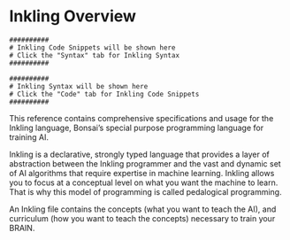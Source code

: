 # Inkling Overview

```inkling--code
##########
# Inkling Code Snippets will be shown here
# Click the "Syntax" tab for Inkling Syntax
##########
```

```inkling--syntax
##########
# Inkling Syntax will be shown here
# Click the "Code" tab for Inkling Code Snippets
##########
```

This reference contains comprehensive specifications and usage for the Inkling language, Bonsai’s special purpose programming language for training AI.

Inkling is a declarative, strongly typed language that provides a layer of
abstraction between the Inkling programmer and the vast and dynamic set of AI
algorithms that require expertise in machine learning. Inkling allows you to
focus at a conceptual level on what you want the machine to learn. That is why this model of
programming is called pedalogical programming. 

An Inkling file contains the concepts (what you want to teach the AI), and curriculum (how you want to teach the concepts) necessary to train your BRAIN.
